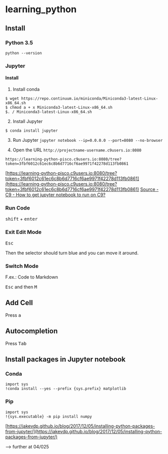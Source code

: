 # learning_python

## Install 

### Python 3.5

`python --version`

### Jupyter

#### Install

1. Install conda

```
$ wget https://repo.continuum.io/miniconda/Miniconda3-latest-Linux-x86_64.sh 
$ chmod a + x Miniconda3-latest-Linux-x86_64.sh 
$. / Miniconda3-latest-Linux-x86_64.sh 
``` 

2. Install Jupyter

```
$ conda install jupyter 
```

3. Run Jupyter
    `jupyter notebook --ip=0.0.0.0 --port=8080 --no-browser`

4. Open the URL `http://projectname-username.c9users.io:8080`

`https://learning-python-pisco.c9users.io:8080/tree?token=3fbf6012c61ec6c8b6d7716cf6ae9971f42278d113fb0861`

[https://learning-python-pisco.c9users.io:8080/tree?token=3fbf6012c61ec6c8b6d7716cf6ae9971f42278d113fb0861](https://learning-python-pisco.c9users.io:8080/tree?token=3fbf6012c61ec6c8b6d7716cf6ae9971f42278d113fb0861)
[Source - C9 - How to get jupyter notebook to run on C9?](https://community.c9.io/t/how-to-get-jupyter-notebook-to-run-on-c9/6518/3)

### Run Code

<kbd>shift</kbd> + <kbd>enter</kbd>

### Exit Edit Mode

<kbd>Esc</kbd>

Then the selector should turn blue and you can move it around.

### Switch Mode

F.ex.:
Code to Markdown

<kbd>Esc</kbd> and then <kbd>M</kbd>

## Add Cell

Press <kbd>a</kbd>


## Autocompletion

Press <kbd>Tab</kbd>

## Install packages in Jupyter notebook

### Conda

```
import sys
!conda install --yes --prefix {sys.prefix} matplotlib
```

### Pip

```
import sys
!{sys.executable} -m pip install numpy
```

[https://jakevdp.github.io/blog/2017/12/05/installing-python-packages-from-jupyter/](https://jakevdp.github.io/blog/2017/12/05/installing-python-packages-from-jupyter/)




--> further at 04/025